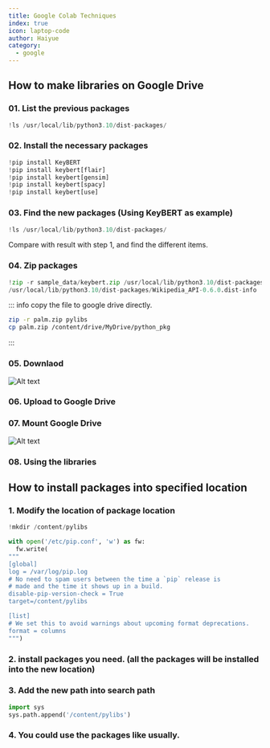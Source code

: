 ```yaml
---
title: Google Colab Techniques
index: true
icon: laptop-code
author: Haiyue
category:
  - google
---
```



## How to make libraries on Google Drive
### 01. List the previous packages
``` python
!ls /usr/local/lib/python3.10/dist-packages/
```
### 02. Install the necessary packages
``` python
!pip install KeyBERT
!pip install keybert[flair]
!pip install keybert[gensim]
!pip install keybert[spacy]
!pip install keybert[use]
```

### 03. Find the new packages (Using KeyBERT as example)
``` python
!ls /usr/local/lib/python3.10/dist-packages/
```
Compare with result with step 1, and find the different items.

### 04. Zip packages
``` python
!zip -r sample_data/keybert.zip /usr/local/lib/python3.10/dist-packages/wikipediaapi     \
/usr/local/lib/python3.10/dist-packages/Wikipedia_API-0.6.0.dist-info
```
::: info
copy the file to google drive directly.
``` bash
zip -r palm.zip pylibs
cp palm.zip /content/drive/MyDrive/python_pkg
```
:::
### 05. Downlaod 
![Alt text](/data/techniques/google_colab/download.png)

### 06. Upload to Google Drive

### 07. Mount Google Drive
![Alt text](/data/techniques/google_colab/mount_google_drive.png)
### 08. Using the libraries

## How to install packages into specified location
### 1. Modify the location of package location
``` python
!mkdir /content/pylibs

with open('/etc/pip.conf', 'w') as fw:
  fw.write(
"""
[global]
log = /var/log/pip.log
# No need to spam users between the time a `pip` release is
# made and the time it shows up in a build.
disable-pip-version-check = True
target=/content/pylibs

[list]
# We set this to avoid warnings about upcoming format deprecations.
format = columns
""")
```

### 2. install packages you need. (all the packages will be installed into the new location)
### 3. Add the new path into search path
``` python
import sys
sys.path.append('/content/pylibs')
```

### 4. You could use the packages like usually.